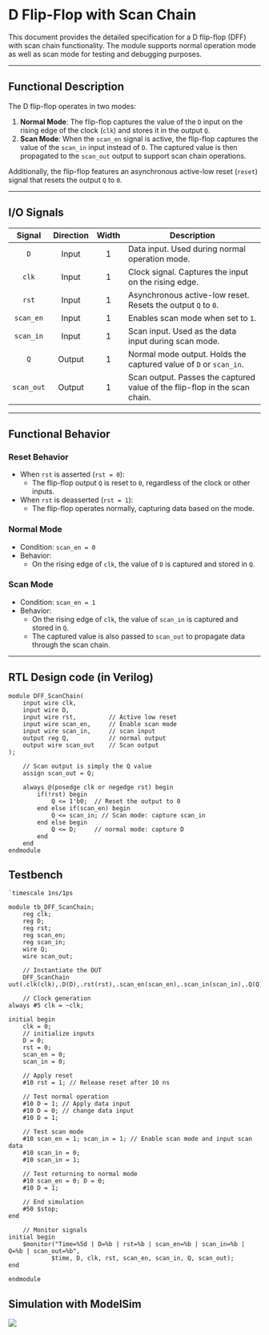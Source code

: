 # D Flip-Flop with Scan Chain

This document provides the detailed specification for a D flip-flop (DFF) with scan chain functionality. The module supports normal operation mode as well as scan mode for testing and debugging purposes.

---

## Functional Description
The D flip-flop operates in two modes:

1. **Normal Mode**: The flip-flop captures the value of the `D` input on the rising edge of the clock (`clk`) and stores it in the output `Q`.
2. **Scan Mode**: When the `scan_en` signal is active, the flip-flop captures the value of the `scan_in` input instead of `D`. The captured value is then propagated to the `scan_out` output to support scan chain operations.

Additionally, the flip-flop features an asynchronous active-low reset (`reset`) signal that resets the output `Q` to `0`.

---

## I/O Signals

| Signal       | Direction | Width | Description                                                                 |
|:------------:|:---------:|:-----:|-----------------------------------------------------------------------------|
| `D`          | Input     | 1     | Data input. Used during normal operation mode.                             |
| `clk`        | Input     | 1     | Clock signal. Captures the input on the rising edge.                       |
| `rst`        | Input     | 1     | Asynchronous active-low reset. Resets the output `Q` to `0`.               |
| `scan_en`    | Input     | 1     | Enables scan mode when set to `1`.                                         |
| `scan_in`    | Input     | 1     | Scan input. Used as the data input during scan mode.                       |
| `Q`          | Output    | 1     | Normal mode output. Holds the captured value of `D` or `scan_in`.          |
| `scan_out`   | Output    | 1     | Scan output. Passes the captured value of the flip-flop in the scan chain. |

---

## Functional Behavior

### Reset Behavior
- When `rst` is asserted (`rst = 0`):
  - The flip-flop output `Q` is reset to `0`, regardless of the clock or other inputs.
- When `rst` is deasserted (`rst = 1`):
  - The flip-flop operates normally, capturing data based on the mode.

### Normal Mode
- Condition: `scan_en = 0`
- Behavior:
  - On the rising edge of `clk`, the value of `D` is captured and stored in `Q`.

### Scan Mode
- Condition: `scan_en = 1`
- Behavior:
  - On the rising edge of `clk`, the value of `scan_in` is captured and stored in `Q`.
  - The captured value is also passed to `scan_out` to propagate data through the scan chain.

---

## RTL Design code (in Verilog)
```
module DFF_ScanChain(
	input wire clk,
	input wire D,
	input wire rst,			// Active low reset
	input wire scan_en,		// Enable scan mode
	input wire scan_in, 	// scan input 
	output reg Q,			// normal output
	output wire scan_out	// Scan output
);

	// Scan output is simply the Q value 
	assign scan_out = Q;
	
	always @(posedge clk or negedge rst) begin
		if(!rst) begin	
			Q <= 1'b0;	// Reset the output to 0
		end else if(scan_en) begin
			Q <= scan_in; // Scan mode: capture scan_in 
		end else begin 
			Q <= D; 	// normal mode: capture D 
		end 
	end 
endmodule
```
## Testbench
```
`timescale 1ns/1ps

module tb_DFF_ScanChain;
	reg clk;
	reg D;
	reg rst;
	reg scan_en;
	reg scan_in;
	wire Q;
	wire scan_out;
	
	// Instantiate the DUT 
	DFF_ScanChain uut(.clk(clk),.D(D),.rst(rst),.scan_en(scan_en),.scan_in(scan_in),.Q(Q),.scan_out(scan_out));
	
	// Clock generation
always #5 clk = ~clk;

initial begin
	clk = 0;
	// initialize inputs
	D = 0;
	rst = 0;
	scan_en = 0;
	scan_in = 0;
	
	// Apply reset
	#10 rst = 1; // Release reset after 10 ns
	
	// Test normal operation
	#10 D = 1; // Apply data input
	#10 D = 0; // change data input 
	#10 D = 1;
	
	// Test scan mode
	#10 scan_en = 1; scan_in = 1; // Enable scan mode and input scan data
	#10 scan_in = 0;
	#10 scan_in = 1;
	
	// Test returning to normal mode
	#10 scan_en = 0; D = 0;
	#10 D = 1;
	
	// End simulation
	#50 $stop;
end

	// Monitor signals
initial begin
	$monitor("Time=%5d | D=%b | rst=%b | scan_en=%b | scan_in=%b | Q=%b | scan_out=%b",
			$time, D, clk, rst, scan_en, scan_in, Q, scan_out);
end

endmodule
```
## Simulation with ModelSim
<img src=/media/dff.png>

